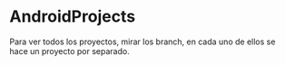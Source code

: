 # AndroidProjects

Para ver todos los proyectos, mirar los branch, en cada uno de ellos se hace un proyecto por separado.

